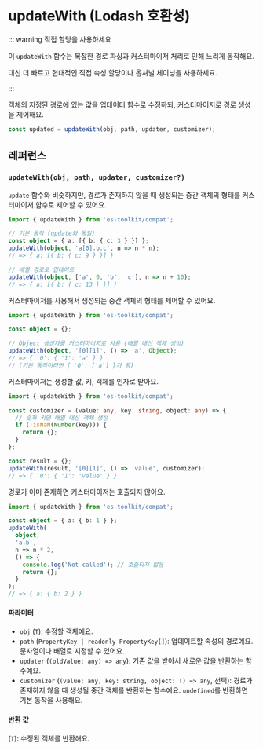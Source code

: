 # updateWith (Lodash 호환성)

::: warning 직접 할당을 사용하세요

이 `updateWith` 함수는 복잡한 경로 파싱과 커스터마이저 처리로 인해 느리게 동작해요.

대신 더 빠르고 현대적인 직접 속성 할당이나 옵셔널 체이닝을 사용하세요.

:::

객체의 지정된 경로에 있는 값을 업데이터 함수로 수정하되, 커스터마이저로 경로 생성을 제어해요.

```typescript
const updated = updateWith(obj, path, updater, customizer);
```

## 레퍼런스

### `updateWith(obj, path, updater, customizer?)`

`update` 함수와 비슷하지만, 경로가 존재하지 않을 때 생성되는 중간 객체의 형태를 커스터마이저 함수로 제어할 수 있어요.

```typescript
import { updateWith } from 'es-toolkit/compat';

// 기본 동작 (update와 동일)
const object = { a: [{ b: { c: 3 } }] };
updateWith(object, 'a[0].b.c', n => n * n);
// => { a: [{ b: { c: 9 } }] }

// 배열 경로로 업데이트
updateWith(object, ['a', 0, 'b', 'c'], n => n + 10);
// => { a: [{ b: { c: 13 } }] }
```

커스터마이저를 사용해서 생성되는 중간 객체의 형태를 제어할 수 있어요.

```typescript
import { updateWith } from 'es-toolkit/compat';

const object = {};

// Object 생성자를 커스터마이저로 사용 (배열 대신 객체 생성)
updateWith(object, '[0][1]', () => 'a', Object);
// => { '0': { '1': 'a' } }
// (기본 동작이라면 { '0': ['a'] }가 됨)
```

커스터마이저는 생성할 값, 키, 객체를 인자로 받아요.

```typescript
import { updateWith } from 'es-toolkit/compat';

const customizer = (value: any, key: string, object: any) => {
  // 숫자 키면 배열 대신 객체 생성
  if (!isNaN(Number(key))) {
    return {};
  }
};

const result = {};
updateWith(result, '[0][1]', () => 'value', customizer);
// => { '0': { '1': 'value' } }
```

경로가 이미 존재하면 커스터마이저는 호출되지 않아요.

```typescript
import { updateWith } from 'es-toolkit/compat';

const object = { a: { b: 1 } };
updateWith(
  object,
  'a.b',
  n => n * 2,
  () => {
    console.log('Not called'); // 호출되지 않음
    return {};
  }
);
// => { a: { b: 2 } }
```

#### 파라미터

- `obj` (`T`): 수정할 객체예요.
- `path` (`PropertyKey | readonly PropertyKey[]`): 업데이트할 속성의 경로예요. 문자열이나 배열로 지정할 수 있어요.
- `updater` (`(oldValue: any) => any`): 기존 값을 받아서 새로운 값을 반환하는 함수예요.
- `customizer` (`(value: any, key: string, object: T) => any`, 선택): 경로가 존재하지 않을 때 생성될 중간 객체를 반환하는 함수예요. `undefined`를 반환하면 기본 동작을 사용해요.

#### 반환 값

(`T`): 수정된 객체를 반환해요.
